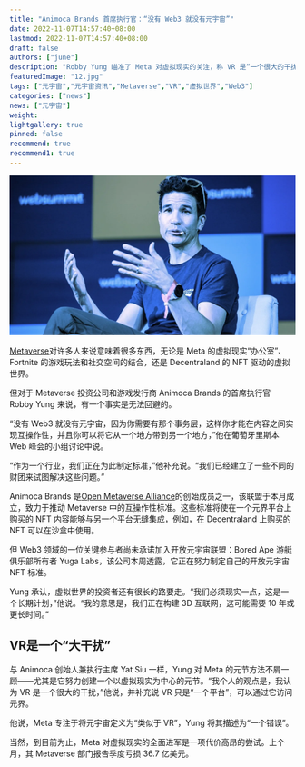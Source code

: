```yaml
---
title: "Animoca Brands 首席执行官：“没有 Web3 就没有元宇宙”"
date: 2022-11-07T14:57:40+08:00
lastmod: 2022-11-07T14:57:40+08:00
draft: false
authors: ["june"]
description: "Robby Yung 瞄准了 Meta 对虚拟现实的关注，称 VR 是“一个很大的干扰”和“一个错误”。"
featuredImage: "12.jpg"
tags: ["元宇宙","元宇宙资讯","Metaverse","VR","虚拟世界","Web3"]
categories: ["news"]
news: ["元宇宙"]
weight: 
lightgallery: true
pinned: false
recommend: true
recommend1: true
---
```




![元宇宙](11.png)



[Metaverse](https://decrypt.co/resources/what-is-the-metaverse-immersive-nft-virtual-world)对许多人来说意味着很多东西，无论是 Meta 的虚拟现实“办公室”、Fortnite 的游戏玩法和社交空间的结合，还是 Decentraland 的 NFT 驱动的虚拟世界。

但对于 Metaverse 投资公司和游戏发行商 Animoca Brands 的首席执行官 Robby Yung 来说，有一个事实是无法回避的。

“没有 Web3 就没有元宇宙，因为你需要有那个事务层，这样你才能在内容之间实现互操作性，并且你可以将它从一个地方带到另一个地方，”他在葡萄牙里斯本 Web 峰会的小组讨论中说。

“作为一个行业，我们正在为此制定标准，”他补充说。“我们已经建立了一些不同的财团来试图解决这些问题。”

Animoca Brands 是[Open Metaverse Alliance](https://decrypt.co/113261/open-metaverse-alliance-says-it-wont-let-meta-define-future-of-the-internet)的创始成员之一，该联盟于本月成立，致力于推动 Metaverse 中的互操作性标准。这些标准将使在一个元界平台上购买的 NFT 内容能够与另一个平台无缝集成，例如，在 Decentraland 上购买的 NFT 可以在沙盒中使用。

但 Web3 领域的一位关键参与者尚未承诺加入开放元宇宙联盟：Bored Ape 游艇俱乐部所有者 Yuga Labs，该公司本周透露，它正在努力制定自己的开放元宇宙 NFT 标准。

Yung 承认，虚拟世界的投资者还有很长的路要走。“我们必须现实一点，这是一个长期计划，”他说。“我的意思是，我们正在构建 3D 互联网，这可能需要 10 年或更长时间。”



## VR是一个“大干扰”

与 Animoca 创始人兼执行主席 Yat Siu 一样，Yung 对 Meta 的元节方法不屑一顾——尤其是它努力创建一个以虚拟现实为中心的元节。“我个人的观点是，我认为 VR 是一个很大的干扰，”他说，并补充说 VR 只是“一个平台”，可以通过它访问元界。

他说，Meta 专注于将元宇宙定义为“类似于 VR”，Yung 将其描述为“一个错误”。

当然，到目前为止，Meta 对虚拟现实的全面进军是一项代价高昂的尝试。上个月，其 Metaverse 部门报告季度亏损 36.7 亿美元。

